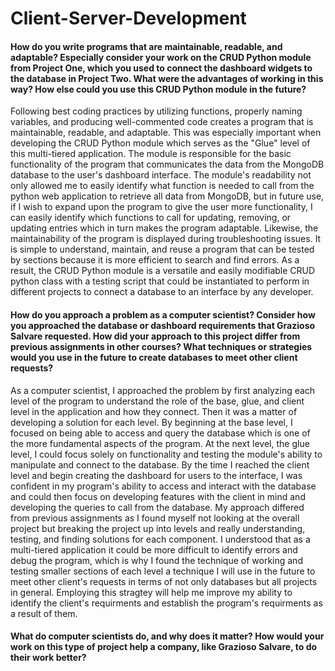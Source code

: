 # Client-Server-Development #
#### How do you write programs that are maintainable, readable, and adaptable? Especially consider your work on the CRUD Python module from Project One, which you used to connect the dashboard widgets to the database in Project Two. What were the advantages of working in this way? How else could you use this CRUD Python module in the future? ####
Following best coding practices by utilizing functions, properly naming variables, and producing well-commented code creates a program that is maintainable, readable, and adaptable. This was especially important when developing the CRUD Python module which serves as the "Glue" level of this multi-tiered application. The module is responsible for the basic functionality of the program that communicates the data from the MongoDB database to the user's dashboard interface. The module's readability not only allowed me to easily identify what function is needed to call from the python web application to retrieve all data from MongoDB, but in future use, if I wish to expand upon the program to give the user more functionality, I can easily identify which functions to call for updating, removing, or updating entries which in turn makes the program adaptable. Likewise, the maintainability of the program is displayed during troubleshooting issues. It is simple to understand, maintain, and reuse a program that can be tested by sections because it is more efficient to search and find errors. As a result, the CRUD Python module is a versatile and easily modifiable CRUD python class with a testing script that could be instantiated to perform in different projects to connect a database to an interface by any developer.
#### How do you approach a problem as a computer scientist? Consider how you approached the database or dashboard requirements that Grazioso Salvare requested. How did your approach to this project differ from previous assignments in other courses? What techniques or strategies would you use in the future to create databases to meet other client requests? ####
As a computer scientist, I approached the problem by first analyzing each level of the program to understand the role of the base, glue, and client level in the application and how they connect. Then it was a matter of developing a solution for each level. By beginning at the base level, I focused on being able to access and query the database which is one of the more fundamental aspects of the program. At the next level, the glue level, I could focus solely on functionality and testing the module's ability to manipulate and connect to the database. By the time I reached the client level and begin creating the dashboard for users to the interface, I was confident in my program's ability to access and interact with the database and could then focus on developing features with the client in mind and developing the queries to call from the database. My approach differed from previous assignments as I found myself not looking at the overall project but breaking the project up into levels and really understanding, testing, and finding solutions for each component. I understood that as a multi-tiered application it could be more difficult to identify errors and debug the program, which is why I found the technique of working and testing smaller sections of each level a technique I will use in the future to meet other client's requests in terms of not only databases but all projects in general. Employing this stragtey will help me improve my ability to identify the client's requirments and establish the program's requirments as a result of them.
#### What do computer scientists do, and why does it matter? How would your work on this type of project help a company, like Grazioso Salvare, to do their work better? ####
